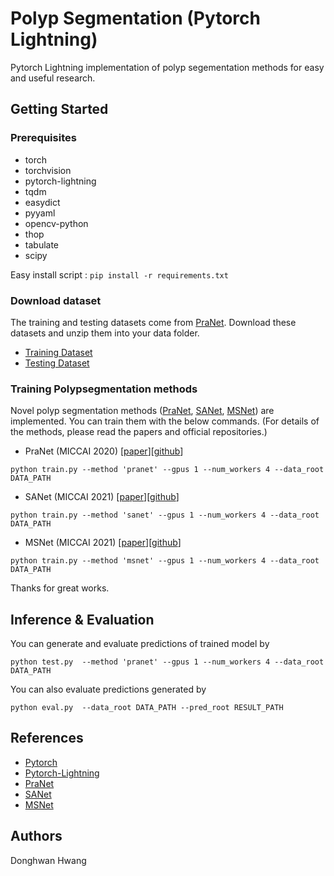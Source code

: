 # Polyp Segmentation (Pytorch Lightning)

Pytorch Lightning implementation of polyp segementation methods for easy and useful research.

## Getting Started

### Prerequisites

* torch
* torchvision
* pytorch-lightning
* tqdm
* easydict
* pyyaml
* opencv-python
* thop
* tabulate
* scipy

Easy install script : `pip install -r requirements.txt`

### Download dataset

The training and testing datasets come from [PraNet](https://github.com/DengPingFan/PraNet). Download these datasets and unzip them into your data folder.

- [Training Dataset](https://drive.google.com/file/d/1lODorfB33jbd-im-qrtUgWnZXxB94F55/view?usp=sharing)
- [Testing Dataset](https://drive.google.com/file/d/1o8OfBvYE6K-EpDyvzsmMPndnUMwb540R/view?usp=sharing)

### Training Polypsegmentation methods

Novel polyp segmentation methods ([PraNet](https://github.com/DengPingFan/PraNet), [SANet](https://github.com/weijun88/SANet), [MSNet](https://github.com/Xiaoqi-Zhao-DLUT/MSNet)) are implemented.
You can train them with the below commands.
(For details of the methods, please read the papers and official repositories.)

* PraNet (MICCAI 2020) [[paper](https://arxiv.org/pdf/2006.11392.pdf)][[github](https://github.com/DengPingFan/PraNet)]
```   
python train.py --method 'pranet' --gpus 1 --num_workers 4 --data_root DATA_PATH
```
* SANet (MICCAI 2021) [[paper](https://arxiv.org/pdf/2108.00882.pdf)][[github](https://github.com/weijun88/SANet)]
```   
python train.py --method 'sanet' --gpus 1 --num_workers 4 --data_root DATA_PATH
```
* MSNet (MICCAI 2021) [[paper](https://arxiv.org/pdf/2108.05082.pdf)][[github](https://github.com/Xiaoqi-Zhao-DLUT/MSNet)]
```   
python train.py --method 'msnet' --gpus 1 --num_workers 4 --data_root DATA_PATH
```

Thanks for great works.

## Inference & Evaluation

You can generate and evaluate predictions of trained model by
```
python test.py  --method 'pranet' --gpus 1 --num_workers 4 --data_root DATA_PATH
```

You can also evaluate predictions generated by
```
python eval.py  --data_root DATA_PATH --pred_root RESULT_PATH 
```

## References

* [Pytorch](https://pytorch.org/)
* [Pytorch-Lightning](https://www.pytorchlightning.ai/)
* [PraNet](https://github.com/DengPingFan/PraNet)
* [SANet](https://github.com/weijun88/SANet)
* [MSNet](https://github.com/Xiaoqi-Zhao-DLUT/MSNet)

## Authors

Donghwan Hwang